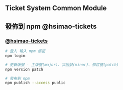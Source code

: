 ## Ticket System Common Module

## 發佈到 npm @hsimao-tickets

### [@hsimao-tickets](https://www.npmjs.com/settings/hsimao-tickets/packages)

```bash
# 登入 輸入 npm 帳密
npm login

# 更新版號 - 主版號(major)、次版號(minor)、修訂號(patch)
npm version patch

# 發布到 npm
npm publish --access public
```
